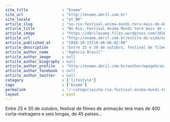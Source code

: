 ```yaml
---
site_title               : "Exame"
site_url                 : "http://exame.abril.com.br"
site_locale              : "pt_BR"
article_slug             : "no-rio-festival-anima-mundi-tera-mais-de-400-filmes-de-animacao"
article_title            : "No Rio, Festival Anima Mundi terá mais de 400 filmes de animação"
article_image            : "https://abrilexame.files.wordpress.com/2016/10/latortuerouge16.jpg?quality=70&strip=all&w=1024"
article_url              : "http://exame.abril.com.br/estilo-de-vida/no-rio-festival-anima-mundi-tera-mais-de-400-filmes/"
article_published_at     : "2016-10-23T16:46:06-02:00"
article_description      : "Entre 25 e 30 de outubro, festival de filmes de animação terá mais de 400 curta-metragens e seis longas, de 45 países..."
article_author_name      : "Agência Brasil"
article_author_image     : null
article_author_biography : null
article_author_profile   : "http://exame.abril.com.br/author/wpagebrasil/"
article_author_facebook  : null
article_author_twitter   : null
category                 : ['lifestyle']
tags                     : ['Exame']
permalink                : "/:categories/no-rio-festival-anima-mundi-tera-mais-de-400-filmes-de-animacao/"
layout                   : post
---
```


Entre 25 e 30 de outubro, festival de filmes de animação terá mais de 400 curta-metragens e seis longas, de 45 países...
